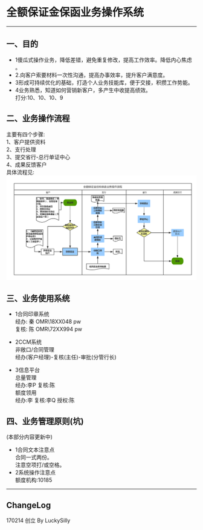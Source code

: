 # 全额保证金保函业务操作系统
- - - - --
##   一、目的
- 1傻瓜式操作业务，降低差错，避免重复修改，提高工作效率。降低内心焦虑 。 
- 2.向客户索要材料一次性沟通，提高办事效率，提升客户满意度。     
- 3形成可持续优化的基础，打造个人业务技能库，便于交接，积攒工作势能。    
- 4业务熟悉，知道如何营销新客户，多产生中收提高绩效。   
打分:10、10、10、9          

## 二、业务操作流程   
主要有四个步骤:   
1、客户提供资料    
2、支行处理   
3、提交省行-总行单证中心   
4、成果反馈客户   
具体流程见:   
![](workflowFMLG.png)
## 三、业务使用系统
- 1合同印章系统   
经办: 秦 OMR\18XX048 pw   
复核: 陈 OMR\72XX994 pw   

- 2CCM系统   
非敞口/合同管理   
经办(客户经理)-复核(主任)-审批(分管行长)   

- 3信息平台   
总量管理   
经办:李P 复核:陈   
额度领用   
经办:李 复核:李Q 授权:陈   

## 四、业务管理原则(坑)  
(本部分内容更新中)   
- 1合同文本注意点   
合同一式两份。   
注意空项打/或空格。   
- 2系统操作注意点   
额度机构:10185   

- - - - ---

## ChangeLog   
170214 创立 By LuckySilly


